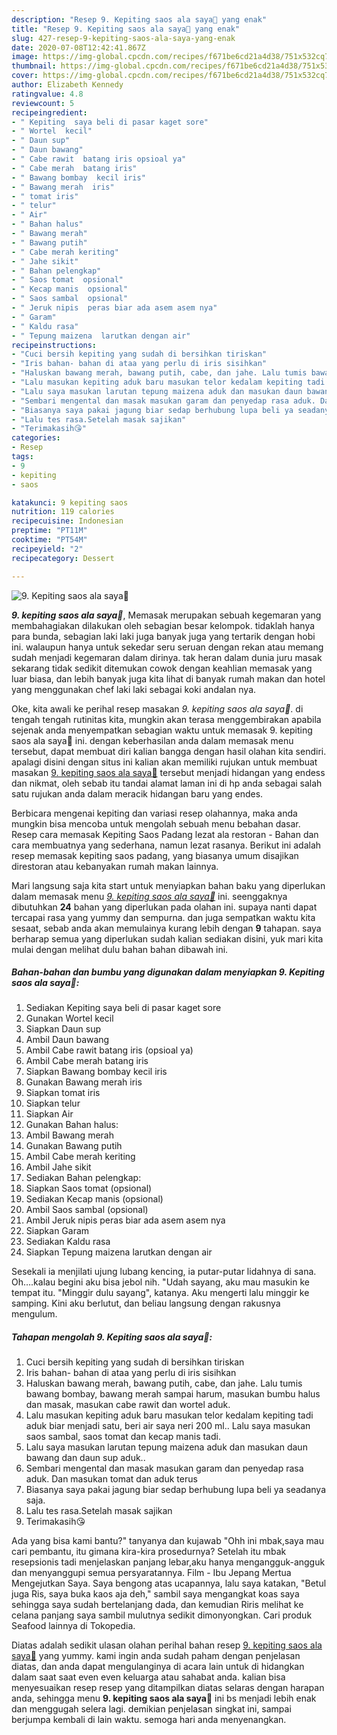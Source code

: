 ```yaml
---
description: "Resep 9. Kepiting saos ala saya😬 yang enak"
title: "Resep 9. Kepiting saos ala saya😬 yang enak"
slug: 427-resep-9-kepiting-saos-ala-saya-yang-enak
date: 2020-07-08T12:42:41.867Z
image: https://img-global.cpcdn.com/recipes/f671be6cd21a4d38/751x532cq70/9-kepiting-saos-ala-saya😬-foto-resep-utama.jpg
thumbnail: https://img-global.cpcdn.com/recipes/f671be6cd21a4d38/751x532cq70/9-kepiting-saos-ala-saya😬-foto-resep-utama.jpg
cover: https://img-global.cpcdn.com/recipes/f671be6cd21a4d38/751x532cq70/9-kepiting-saos-ala-saya😬-foto-resep-utama.jpg
author: Elizabeth Kennedy
ratingvalue: 4.8
reviewcount: 5
recipeingredient:
- " Kepiting  saya beli di pasar kaget sore"
- " Wortel  kecil"
- " Daun sup"
- " Daun bawang"
- " Cabe rawit  batang iris opsioal ya"
- " Cabe merah  batang iris"
- " Bawang bombay  kecil iris"
- " Bawang merah  iris"
- " tomat iris"
- " telur"
- " Air"
- " Bahan halus"
- " Bawang merah"
- " Bawang putih"
- " Cabe merah keriting"
- " Jahe sikit"
- " Bahan pelengkap"
- " Saos tomat  opsional"
- " Kecap manis  opsional"
- " Saos sambal  opsional"
- " Jeruk nipis  peras biar ada asem asem nya"
- " Garam"
- " Kaldu rasa"
- " Tepung maizena  larutkan dengan air"
recipeinstructions:
- "Cuci bersih kepiting yang sudah di bersihkan tiriskan"
- "Iris bahan- bahan di ataa yang perlu di iris sisihkan"
- "Haluskan bawang merah, bawang putih, cabe, dan jahe. Lalu tumis bawang bombay, bawang merah sampai harum, masukan bumbu halus dan masak, masukan cabe rawit dan wortel aduk."
- "Lalu masukan kepiting aduk baru masukan telor kedalam kepiting tadi aduk biar menjadi satu, beri air saya neri 200 ml.. Lalu saya masukan saos sambal, saos tomat dan kecap manis tadi."
- "Lalu saya masukan larutan tepung maizena aduk dan masukan daun bawang dan daun sup aduk.."
- "Sembari mengental dan masak masukan garam dan penyedap rasa aduk. Dan masukan tomat dan aduk terus"
- "Biasanya saya pakai jagung biar sedap berhubung lupa beli ya seadanya saja."
- "Lalu tes rasa.Setelah masak sajikan"
- "Terimakasih😘"
categories:
- Resep
tags:
- 9
- kepiting
- saos

katakunci: 9 kepiting saos 
nutrition: 119 calories
recipecuisine: Indonesian
preptime: "PT11M"
cooktime: "PT54M"
recipeyield: "2"
recipecategory: Dessert

---
```



![9. Kepiting saos ala saya😬](https://img-global.cpcdn.com/recipes/f671be6cd21a4d38/751x532cq70/9-kepiting-saos-ala-saya😬-foto-resep-utama.jpg)

<b><i>9. kepiting saos ala saya😬</i></b>, Memasak merupakan sebuah kegemaran yang membahagiakan dilakukan oleh sebagian besar kelompok. tidaklah hanya para bunda, sebagian laki laki juga banyak juga yang tertarik dengan hobi ini. walaupun hanya untuk sekedar seru seruan dengan rekan atau memang sudah menjadi kegemaran dalam dirinya. tak heran dalam dunia juru masak sekarang tidak sedikit ditemukan cowok dengan keahlian memasak yang luar biasa, dan lebih banyak juga kita lihat di banyak rumah makan dan hotel yang menggunakan chef laki laki sebagai koki andalan nya.

Oke, kita awali ke perihal resep masakan <i>9. kepiting saos ala saya😬</i>. di tengah tengah rutinitas kita, mungkin akan terasa menggembirakan apabila sejenak anda menyempatkan sebagian waktu untuk memasak 9. kepiting saos ala saya😬 ini. dengan keberhasilan anda dalam memasak menu tersebut, dapat membuat diri kalian bangga dengan hasil olahan kita sendiri. apalagi disini dengan situs ini kalian akan memiliki rujukan untuk membuat masakan <u>9. kepiting saos ala saya😬</u> tersebut menjadi hidangan yang endess dan nikmat, oleh sebab itu tandai alamat laman ini di hp anda sebagai salah satu rujukan anda dalam meracik hidangan baru yang endes.

Berbicara mengenai kepiting dan variasi resep olahannya, maka anda mungkin bisa mencoba untuk mengolah sebuah menu bebahan dasar. Resep cara memasak Kepiting Saos Padang lezat ala restoran - Bahan dan cara membuatnya yang sederhana, namun lezat rasanya. Berikut ini adalah resep memasak kepiting saos padang, yang biasanya umum disajikan direstoran atau kebanyakan rumah makan lainnya.


Mari langsung saja kita start untuk menyiapkan bahan baku yang diperlukan dalam memasak menu <u><i>9. kepiting saos ala saya😬</i></u> ini. seenggaknya dibutuhkan <b>24</b> bahan yang diperlukan pada olahan ini. supaya nanti dapat tercapai rasa yang yummy dan sempurna. dan juga sempatkan waktu kita sesaat, sebab anda akan memulainya kurang lebih dengan <b>9</b> tahapan. saya berharap semua yang diperlukan sudah kalian sediakan disini, yuk mari kita mulai dengan melihat dulu bahan bahan dibawah ini.

<!--inarticleads1-->

##### Bahan-bahan dan bumbu yang digunakan dalam menyiapkan 9. Kepiting saos ala saya😬:

1. Sediakan  Kepiting  saya beli di pasar kaget sore
1. Gunakan  Wortel  kecil
1. Siapkan  Daun sup
1. Ambil  Daun bawang
1. Ambil  Cabe rawit  batang iris (opsioal ya)
1. Ambil  Cabe merah  batang iris
1. Siapkan  Bawang bombay  kecil iris
1. Gunakan  Bawang merah  iris
1. Siapkan  tomat iris
1. Siapkan  telur
1. Siapkan  Air
1. Gunakan  Bahan halus:
1. Ambil  Bawang merah
1. Gunakan  Bawang putih
1. Ambil  Cabe merah keriting
1. Ambil  Jahe sikit
1. Sediakan  Bahan pelengkap:
1. Siapkan  Saos tomat  (opsional)
1. Sediakan  Kecap manis  (opsional)
1. Ambil  Saos sambal  (opsional)
1. Ambil  Jeruk nipis  peras biar ada asem asem nya
1. Siapkan  Garam
1. Sediakan  Kaldu rasa
1. Siapkan  Tepung maizena  larutkan dengan air


Sesekali ia menjilati ujung lubang kencing, ia putar-putar lidahnya di sana. Oh….kalau begini aku bisa jebol nih. &#34;Udah sayang, aku mau masukin ke tempat itu. &#34;Minggir dulu sayang&#34;, katanya. Aku mengerti lalu minggir ke samping. Kini aku berlutut, dan beliau langsung dengan rakusnya mengulum. 

<!--inarticleads2-->

##### Tahapan mengolah 9. Kepiting saos ala saya😬:

1. Cuci bersih kepiting yang sudah di bersihkan tiriskan
1. Iris bahan- bahan di ataa yang perlu di iris sisihkan
1. Haluskan bawang merah, bawang putih, cabe, dan jahe. Lalu tumis bawang bombay, bawang merah sampai harum, masukan bumbu halus dan masak, masukan cabe rawit dan wortel aduk.
1. Lalu masukan kepiting aduk baru masukan telor kedalam kepiting tadi aduk biar menjadi satu, beri air saya neri 200 ml.. Lalu saya masukan saos sambal, saos tomat dan kecap manis tadi.
1. Lalu saya masukan larutan tepung maizena aduk dan masukan daun bawang dan daun sup aduk..
1. Sembari mengental dan masak masukan garam dan penyedap rasa aduk. Dan masukan tomat dan aduk terus
1. Biasanya saya pakai jagung biar sedap berhubung lupa beli ya seadanya saja.
1. Lalu tes rasa.Setelah masak sajikan
1. Terimakasih😘


Ada yang bisa kami bantu?&#34; tanyanya dan kujawab &#34;Ohh ini mbak,saya mau cari pembantu, itu gimana kira-kira prosedurnya? Setelah itu mbak resepsionis tadi menjelaskan panjang lebar,aku hanya mengangguk-angguk dan menyanggupi semua persyaratannya. Film - Ibu Jepang Mertua Mengejutkan Saya. Saya bengong atas ucapannya, lalu saya katakan, &#34;Betul juga Ris, saya buka kaos aja deh,&#34; sambil saya mengangkat koas saya sehingga saya sudah bertelanjang dada, dan kemudian Riris melihat ke celana panjang saya sambil mulutnya sedikit dimonyongkan. Cari produk Seafood lainnya di Tokopedia. 

Diatas adalah sedikit ulasan olahan perihal bahan resep <u>9. kepiting saos ala saya😬</u> yang yummy. kami ingin anda sudah paham dengan penjelasan diatas, dan anda dapat mengulanginya di acara lain untuk di hidangkan dalam saat saat even even keluarga atau sahabat anda. kalian bisa menyesuaikan resep resep yang ditampilkan diatas selaras dengan harapan anda, sehingga menu <b>9. kepiting saos ala saya😬</b> ini bs menjadi lebih enak dan menggugah selera lagi. demikian penjelasan singkat ini, sampai berjumpa kembali di lain waktu. semoga hari anda menyenangkan.
